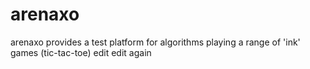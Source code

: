 # arenaxo
arenaxo provides a test platform for algorithms playing a range of 'ink' games (tic-tac-toe)
edit
edit again